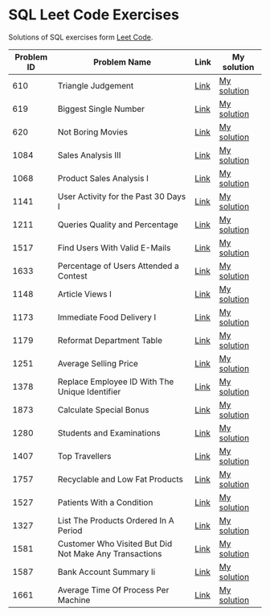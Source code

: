 <!-- # SQL [HackerRank](https://www.hackerrank.com/domains/sql) Excercises -->

# SQL Leet Code Exercises

Solutions of SQL exercises form [Leet Code](https://leetcode.com).

| Problem ID | Problem Name                                           | Link                                                                                          | My solution                                                                                |
| ---------- | ------------------------------------------------------ | --------------------------------------------------------------------------------------------- | ------------------------------------------------------------------------------------------ |
| 610        | Triangle Judgement                                     | [Link](https://leetcode.com/problems/triangle-judgement/)                                     | [My solution](./leet-code/610-Triangle-Judgement.sql)                                      |
| 619        | Biggest Single Number                                  | [Link](https://leetcode.com/problems/biggest-single-number/)                                  | [My solution](./leet-code/619-Biggest-Single-Number.sql)                                   |
| 620        | Not Boring Movies                                      | [Link](https://leetcode.com/problems/not-boring-movies/)                                      | [My solution](./leet-code/620-Not-Boring-Movies.sql)                                       |
| 1084       | Sales Analysis III                                     | [Link](https://leetcode.com/problems/sales-analysis-iii/)                                     | [My solution](./leet-code/1084-Sales-Analysis-III.sql)                                     |
| 1068       | Product Sales Analysis I                               | [Link](https://leetcode.com/problems/product-sales-analysis-i/)                               | [My solution](./leet-code/1068-Product-Sales-Analysis-I.sql)                               |
| 1141       | User Activity for the Past 30 Days I                   | [Link](https://leetcode.com/problems/user-activity-for-the-past-30-days-i/)                   | [My solution](./leet-code/1141-User-Activity-for-the-Past-30-Days-I.sql)                   |
| 1211       | Queries Quality and Percentage                         | [Link](https://leetcode.com/problems/queries-quality-and-percentage/description/)             | [My solution](./leet-code/1211-Queries-Quality-and-Percentage.sql)                         |
| 1517       | Find Users With Valid E-Mails                          | [Link](https://leetcode.com/problems/find-users-with-valid-e-mails/)                          | [My solution](./leet-code/1517-Find-Users-With-Valid-E-Mails.sql)                          |
| 1633       | Percentage of Users Attended a Contest                 | [Link](https://leetcode.com/problems/percentage-of-users-attended-a-contest/description/)     | [My solution](./leet-code/1633-Percentage-of-Users-Attended-a-Contest.sql)                 |
| 1148       | Article Views I                                        | [Link](https://leetcode.com/problems/article-views-i/)                                        | [My solution](./leet-code/1148-Article-Views-I.sql)                                        |
| 1173       | Immediate Food Delivery I                              | [Link](https://leetcode.com/problems/immediate-food-delivery-i/)                              | [My solution](./leet-code/1173-Immediate-Food-Delivery-I.sql)                              |
| 1179       | Reformat Department Table                              | [Link](https://leetcode.com/problems/reformat-department-table/)                              | [My solution](./leet-code/1179-Reformat-Department-Table.sql)                              |
| 1251       | Average Selling Price                                  | [Link](https://leetcode.com/problems/average-selling-price/)                                  | [My solution](./leet-code/1251-Average-Selling-Price.sql)                                  |
| 1378       | Replace Employee ID With The Unique Identifier         | [Link](https://leetcode.com/problems/replace-employee-id-with-the-unique-identifier/)         | [My solution](./leet-code/1378-Replace-Employee-ID-With-The-Unique-Identifier.sql)         |
| 1873       | Calculate Special Bonus                                | [Link](https://leetcode.com/problems/calculate-special-bonus/)                                | [My solution](./leet-code/1873-Calculate-Special-Bonus.sql)                                |
| 1280       | Students and Examinations                              | [Link](https://leetcode.com/problems/students-and-examinations/)                              | [My solution](./leet-code/1280-Students-and-Examinations.sql)                              |
| 1407       | Top Travellers                                         | [Link](https://leetcode.com/problems/top-travellers/)                                         | [My solution](./leet-code/1407-Top-Travellers.sql)                                         |
| 1757       | Recyclable and Low Fat Products                        | [Link](https://leetcode.com/problems/recyclable-and-low-fat-products/)                        | [My solution](./leet-code/1757-Recyclable-and-Low-Fat-Products.sql)                        |
| 1527       | Patients With a Condition                              | [Link](https://leetcode.com/problems/patients-with-a-condition/)                              | [My solution](./leet-code/1527-Patients-With-a-Condition.sql)                              |
| 1327       | List The Products Ordered In A Period                  | [Link](https://leetcode.com/problems/list-the-products-ordered-in-a-period/)                  | [My solution](./leet-code/1327-List-The-Products-Ordered-In-A-Period.sql)                  |
| 1581       | Customer Who Visited But Did Not Make Any Transactions | [Link](https://leetcode.com/problems/customer-who-visited-but-did-not-make-any-transactions/) | [My solution](./leet-code/1581-Customer-Who-Visited-But-Did-Not-Make-Any-Transactions.sql) |
| 1587       | Bank Account Summary Ii                                | [Link](https://leetcode.com/problems/bank-account-summary-ii/)                                | [My solution](./leet-code/1587-Bank-Account-Summary-Ii.sql)                                |
| 1661 |  Average Time Of Process Per Machine | [Link](https://leetcode.com/problems/average-time-of-process-per-machine/) | [My solution](./leet-code/1661-Average-Time-Of-Process-Per-Machine.sql) |
